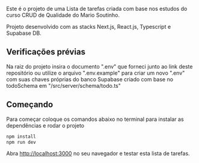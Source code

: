 Este é o projeto de uma Lista de tarefas criada com base nos estudos do curso CRUD de Qualidade do Mario Soutinho.

Projeto desenvolvido com as stacks Next.js, React.js, Typescript e Supabase DB.

## Verificações prévias

Na raiz do projeto insira o documento ".env" que forneci junto ao link deste repositório ou utilize o arquivo ".env.example" para criar um novo ".env" com suas chaves próprias do banco Supabase criado com base no todoSchema em "/src/server/schema/todo.ts"

## Começando

Para começar coloque os comandos abaixo no terminal para instalar as dependências e rodar o projeto

```bash
npm install
npm run dev
```

Abra [http://localhost:3000](http://localhost:3000) no seu navegador e testar esta lista de tarefas.
